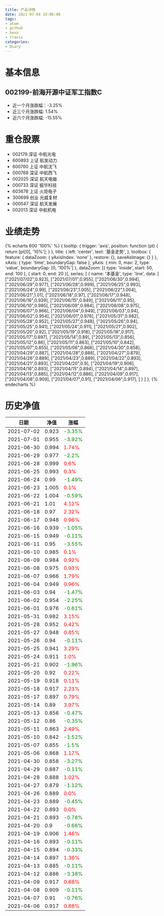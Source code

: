 ```yaml
---
title: 产品详情
date: 2021-07-04 19:06:00
tags:
- atom
- github
- hexo
- travis
categories:
- Diary
---
```


# 基本信息
## 002199-前海开源中证军工指数C
- 近一个月涨跌幅：-3.25%
- 近三个月涨跌幅: 1.54%
- 近六个月涨跌幅: -15.55%

# 重仓股票
- 002179 深证 中航光电
- 600893 上证 航发动力
- 600760 上证 中航沈飞
- 000768 深证 中航西飞
- 002025 深证 航天电器
- 000733 深证 振华科技
- 603678 上证 火炬电子
- 300699 创业 光威复材
- 000547 深证 航天发展
- 002013 深证 中航机电
# 业绩走势

{% echarts 600 '100%' %}
{
  tooltip: {
        trigger: 'axis',
        position: function (pt) {
            return [pt[0], '10%'];
        }
    },
    title: {
        left: 'center',
        text: '基金走势',
    },
    toolbox: {
        feature: {
            dataZoom: {
                yAxisIndex: 'none'
            },
            restore: {},
            saveAsImage: {}
        }
    },
    xAxis: {
        type: 'time',
        boundaryGap: false
    },
    yAxis: {
        min: 0,
        max: 2,
        type: 'value',
        boundaryGap: [0, '100%']
    },
    dataZoom: [{
        type: 'inside',
        start: 50,
        end: 100
    }, {
        start: 0,
        end: 20
    }],
    series: [
        {
            name: '本基金',
            type: 'line',
            data: [
["2021/07/02",0.923],
["2021/07/01",0.955],
["2021/06/30",0.994],
["2021/06/29",0.977],
["2021/06/28",0.999],
["2021/06/25",0.993],
["2021/06/24",0.99],
["2021/06/23",1.005],
["2021/06/22",1.004],
["2021/06/21",1.01],
["2021/06/18",0.97],
["2021/06/17",0.948],
["2021/06/16",0.939],
["2021/06/15",0.949],
["2021/06/11",0.95],
["2021/06/10",0.985],
["2021/06/09",0.984],
["2021/06/08",0.975],
["2021/06/07",0.966],
["2021/06/04",0.949],
["2021/06/03",0.94],
["2021/06/02",0.954],
["2021/06/01",0.976],
["2021/05/31",0.982],
["2021/05/28",0.952],
["2021/05/27",0.948],
["2021/05/26",0.94],
["2021/05/25",0.941],
["2021/05/24",0.911],
["2021/05/21",0.902],
["2021/05/20",0.92],
["2021/05/19",0.918],
["2021/05/18",0.917],
["2021/05/17",0.897],
["2021/05/14",0.89],
["2021/05/13",0.856],
["2021/05/12",0.86],
["2021/05/11",0.863],
["2021/05/10",0.842],
["2021/05/07",0.855],
["2021/05/06",0.868],
["2021/04/30",0.858],
["2021/04/29",0.887],
["2021/04/28",0.888],
["2021/04/27",0.879],
["2021/04/26",0.889],
["2021/04/23",0.889],
["2021/04/22",0.893],
["2021/04/21",0.893],
["2021/04/20",0.9],
["2021/04/19",0.906],
["2021/04/16",0.893],
["2021/04/15",0.894],
["2021/04/14",0.897],
["2021/04/13",0.885],
["2021/04/12",0.886],
["2021/04/09",0.917],
["2021/04/08",0.909],
["2021/04/07",0.91],
["2021/04/06",0.917],
]
        }
    ]
};
{% endecharts %}

# 历史净值

| 日期 | 净值 | 涨幅 |
| --- | --- | --- |
|2021-07-02|0.923|<font color=green>-3.35%</font>|
|2021-07-01|0.955|<font color=green>-3.92%</font>|
|2021-06-30|0.994|<font color=red>1.74%</font>|
|2021-06-29|0.977|<font color=green>-2.2%</font>|
|2021-06-28|0.999|<font color=red>0.6%</font>|
|2021-06-25|0.993|<font color=red>0.3%</font>|
|2021-06-24|0.99|<font color=green>-1.49%</font>|
|2021-06-23|1.005|<font color=red>0.1%</font>|
|2021-06-22|1.004|<font color=green>-0.59%</font>|
|2021-06-21|1.01|<font color=red>4.12%</font>|
|2021-06-18|0.97|<font color=red>2.32%</font>|
|2021-06-17|0.948|<font color=red>0.96%</font>|
|2021-06-16|0.939|<font color=green>-1.05%</font>|
|2021-06-15|0.949|<font color=green>-0.11%</font>|
|2021-06-11|0.95|<font color=green>-3.55%</font>|
|2021-06-10|0.985|<font color=red>0.1%</font>|
|2021-06-09|0.984|<font color=red>0.92%</font>|
|2021-06-08|0.975|<font color=red>0.93%</font>|
|2021-06-07|0.966|<font color=red>1.79%</font>|
|2021-06-04|0.949|<font color=red>0.96%</font>|
|2021-06-03|0.94|<font color=green>-1.47%</font>|
|2021-06-02|0.954|<font color=green>-2.25%</font>|
|2021-06-01|0.976|<font color=green>-0.61%</font>|
|2021-05-31|0.982|<font color=red>3.15%</font>|
|2021-05-28|0.952|<font color=red>0.42%</font>|
|2021-05-27|0.948|<font color=red>0.85%</font>|
|2021-05-26|0.94|<font color=green>-0.11%</font>|
|2021-05-25|0.941|<font color=red>3.29%</font>|
|2021-05-24|0.911|<font color=red>1.0%</font>|
|2021-05-21|0.902|<font color=green>-1.96%</font>|
|2021-05-20|0.92|<font color=red>0.22%</font>|
|2021-05-19|0.918|<font color=red>0.11%</font>|
|2021-05-18|0.917|<font color=red>2.23%</font>|
|2021-05-17|0.897|<font color=red>0.79%</font>|
|2021-05-14|0.89|<font color=red>3.97%</font>|
|2021-05-13|0.856|<font color=green>-0.47%</font>|
|2021-05-12|0.86|<font color=green>-0.35%</font>|
|2021-05-11|0.863|<font color=red>2.49%</font>|
|2021-05-10|0.842|<font color=green>-1.52%</font>|
|2021-05-07|0.855|<font color=green>-1.5%</font>|
|2021-05-06|0.868|<font color=red>1.17%</font>|
|2021-04-30|0.858|<font color=green>-3.27%</font>|
|2021-04-29|0.887|<font color=green>-0.11%</font>|
|2021-04-28|0.888|<font color=red>1.02%</font>|
|2021-04-27|0.879|<font color=green>-1.12%</font>|
|2021-04-26|0.889|<font color=red>0.0%</font>|
|2021-04-23|0.889|<font color=green>-0.45%</font>|
|2021-04-22|0.893|<font color=red>0.0%</font>|
|2021-04-21|0.893|<font color=green>-0.78%</font>|
|2021-04-20|0.9|<font color=green>-0.66%</font>|
|2021-04-19|0.906|<font color=red>1.46%</font>|
|2021-04-16|0.893|<font color=green>-0.11%</font>|
|2021-04-15|0.894|<font color=green>-0.33%</font>|
|2021-04-14|0.897|<font color=red>1.36%</font>|
|2021-04-13|0.885|<font color=green>-0.11%</font>|
|2021-04-12|0.886|<font color=green>-3.38%</font>|
|2021-04-09|0.917|<font color=red>0.88%</font>|
|2021-04-08|0.909|<font color=green>-0.11%</font>|
|2021-04-07|0.91|<font color=green>-0.76%</font>|
|2021-04-06|0.917|<font color=red>0.88%</font>|
